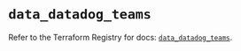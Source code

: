 # `data_datadog_teams`

Refer to the Terraform Registry for docs: [`data_datadog_teams`](https://registry.terraform.io/providers/datadog/datadog/3.67.0/docs/data-sources/teams).
